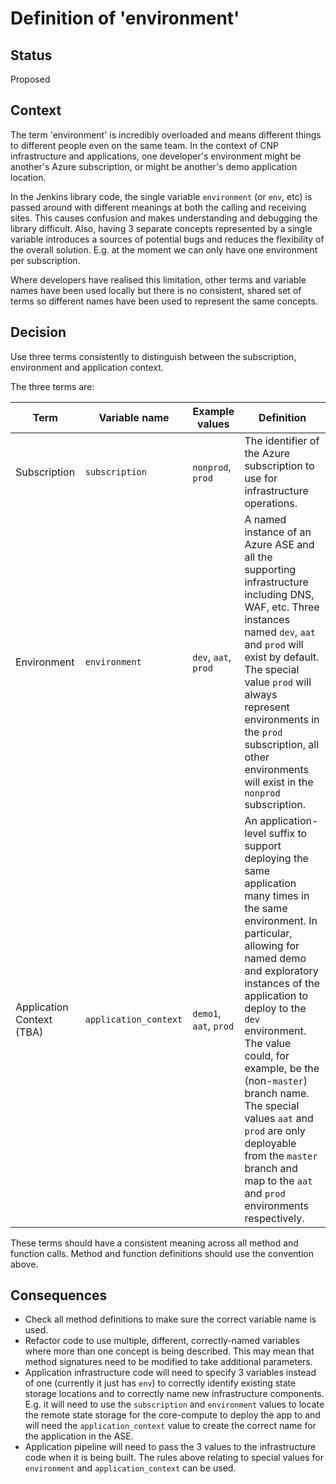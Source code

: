# Definition of 'environment'

## Status

Proposed

## Context

The term 'environment' is incredibly overloaded and means different things to different people
even on the same team. In the context of CNP infrastructure and applications, one developer's environment might be
another's Azure subscription, or might be another's demo application location.

In the Jenkins library code, the single variable `environment` (or `env`, etc) is passed around with different meanings at both the calling and receiving sites. This causes confusion and makes understanding and debugging the library difficult. Also, having 3 separate concepts represented by a single variable introduces a sources of potential bugs and reduces the flexibility of the overall solution. E.g. at the moment we can only have one environment per subscription.

Where developers have realised this limitation, other terms and variable names have been used locally but there is no consistent, shared set of terms so different names have been used to represent the same concepts.

## Decision

Use three terms consistently to distinguish between the subscription, environment and application context.

The three terms are:

| Term | Variable name | Example values | Definition |
| ---- | ----|  ----------- | -- |
| Subscription | `subscription`| `nonprod`, `prod` | The identifier of the Azure subscription to use for infrastructure operations. |
| Environment | `environment` | `dev`, `aat`, `prod` | A named instance of an Azure ASE and all the supporting infrastructure including DNS, WAF, etc. Three instances named `dev`, `aat` and `prod` will exist by default. The special value `prod` will always represent environments in the `prod` subscription, all other environments will exist in the `nonprod` subscription. |
| Application Context (TBA) | `application_context` | `demo1`, `aat`, `prod` | An application-level suffix to support deploying the same application many times in the same environment. In particular, allowing for named demo and exploratory instances of the application to deploy to the `dev` environment. The value could, for example, be the (non-`master`) branch name. The special values `aat` and `prod` are only deployable from the `master` branch and map to the `aat` and `prod` environments respectively. |

These terms should have a consistent meaning across all method and function calls. Method
and function definitions should use the convention above.

## Consequences

* Check all method definitions to make sure the correct variable name is used.
* Refactor code to use multiple, different, correctly-named variables where more than one concept is being described. This may mean that method signatures need to be modified to take additional parameters.
* Application infrastructure code will need to specify 3 variables instead of one (currently it just has `env`) to correctly identify existing state storage locations and to correctly name new infrastructure components. E.g. it will need to use the `subscription` and `environment` values to locate the remote state storage for the core-compute to deploy the app to and will need the `application_context` value to create the correct name for the application in the ASE.
* Application pipeline will need to pass the 3 values to the infrastructure code when it is being built. The rules above relating to special values for `environment` and `application_context` can be used.
